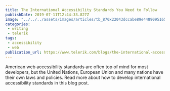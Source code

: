 ```yaml
---
title: The International Accessibility Standards You Need to Follow
publishDate: 2019-07-11T12:44:33.827Z
image: "../../../assets/images/articles/tb_870x22043dccabe89e4489095165891b587bb6b.png"
categories:
 - writing
 - telerik
tags:
 - accessibility
 - web
publication_url: https://www.telerik.com/blogs/the-international-accessibility-standards-you-need-to-follow
---
```

American web accessibility standards are often top of mind for most developers, but the United Nations, European Union and many nations have their own laws and policies. Read more about how to develop international accessibility standards in this blog post.
